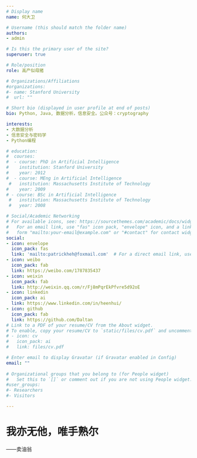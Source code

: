```yaml
---
# Display name
name: 何大卫

# Username (this should match the folder name)
authors:
- admin

# Is this the primary user of the site?
superuser: true

# Role/position
role: 高产似母猪

# Organizations/Affiliations
#organizations:
#- name: Stanford University
#  url: ""

# Short bio (displayed in user profile at end of posts)
bio: Python, Java, 数据分析，信息安全。公众号：cryptography

interests:
- 大数据分析
- 信息安全与密码学
- Python编程

# education:
#  courses:
#  - course: PhD in Artificial Intelligence
#    institution: Stanford University
#    year: 2012
#  - course: MEng in Artificial Intelligence
 #   institution: Massachusetts Institute of Technology
#    year: 2009
# - course: BSc in Artificial Intelligence
 #   institution: Massachusetts Institute of Technology
 #   year: 2008

# Social/Academic Networking
# For available icons, see: https://sourcethemes.com/academic/docs/widgets/#icons
#   For an email link, use "fas" icon pack, "envelope" icon, and a link in the
#   form "mailto:your-email@example.com" or "#contact" for contact widget.
social:
- icon: envelope
  icon_pack: fas
  link: 'mailto:patrickheh@foxmail.com'  # For a direct email link, use "mailto:test@example.org".
- icon: weibo
  icon_pack: fab
  link: https://weibo.com/1787835437
- icon: weixin
  icon_pack: fab
  link: http://weixin.qq.com/r/Fj8mPqrEkPfvre5d92oE
- icon: linkedin
  icon_pack: ai
  link: https://www.linkedin.com/in/heenhui/
- icon: github
  icon_pack: fab
  link: https://github.com/Daltan
# Link to a PDF of your resume/CV from the About widget.
# To enable, copy your resume/CV to `static/files/cv.pdf` and uncomment the lines below.  
# - icon: cv
#   icon_pack: ai
#   link: files/cv.pdf

# Enter email to display Gravatar (if Gravatar enabled in Config)
email: ""
  
# Organizational groups that you belong to (for People widget)
#   Set this to `[]` or comment out if you are not using People widget.  
#user_groups:
#- Researchers
#- Visitors

---
```


# 我亦无他，唯手熟尔

——卖油翁
